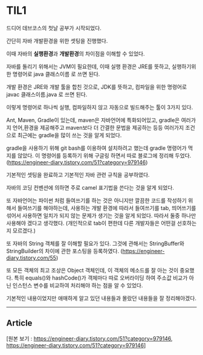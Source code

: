 # TIL1

드디어 데브코스의 첫날 공부가 시작되었다.

간단히 자바 개발환경을 위한 셋팅을 진행했다.

이때 자바의 **실행환경**과 **개발환경**의 차이점을 이해할 수 있었다.

자바를 돌리기 위해서는 JVM이 필요한데, 이때 실행 환경은 JRE를 뜻하고, 실행하기위한 명령어로 java 클래스이름 로 쓰면 된다.

개발 환경은 JRE와 개발 툴을 합친 것으로, JDK를 뜻하고, 컴파일을 위한 명령어로 javac 클래스이름.java 로 쓰면 된다.

이렇게 명령어로 하나씩 실행, 컴파일하지 않고 자동으로 빌드해주는 툴이 3가지 있다.

Ant, Maven, Gradle이 있는데, maven은 자바언어에 특화되어있고, gradle은 여러가지 언어,환경을 제공해주고 maven보다 더 간결한 문법을 제공하는 등등 여러가지 조건으로 최근에는 gradle을 많이 쓰는 것을 알게 되었다.

gradle을 사용하기 위해 git bash를 이용하여 설치하려고 했는데 gradle 명령어가 먹지를 않았다. 이 명령어를 등록하기 위해 구글링 하면서 따로 블로그에 정리해 두었다. (https://engineer-diary.tistory.com/51?category=979146)

기본적인 셋팅을 완료하고 기본적인 자바 관련 규칙을 공부하였다.

자바의 코딩 컨벤션에 의하면 주로 camel 표기법을 쓴다는 것을 알게 되었다. 

또 자바언어는 파이썬 처럼 들여쓰기를 하는 것은 아니지만 깔끔한 코드를 작성하기 위해서 들여쓰기를 해야하는데, 사용하는 개발 환경에 따라서 들여쓰기를 tab, 띄어쓰기를 섞어서 사용하면 일치가 되지 않는 문제가 생기는 것을 알게 되었다. 따라서 둘중 하나만 사용해야 겠다고 생각했다. (개인적으로 tab이 편한데 다른 개발자들은 어떤걸 선호하는지 모르겠다.)

또 자바의 String 객체를 잘 이해할 필요가 있다. 그것에 관해서는 StringBuffer와 StringBuilder의 차이에 관한 포스팅을 등록하였다. (https://engineer-diary.tistory.com/55)

또 모든 객체의 최고 조상은 Object 객체인데, 이 객체의 메소드를 잘 아는 것이 중요했다. 특히 equals()와 hashCode()가 객체마다 따로 오버라이딩 하여 주소값 비교가 아닌 인스턴스 변수를 비교하여 처리해야 하는 점을 알 수 있었다.

기본적인 내용이었지만 애매하게 알고 있던 내용들과 몰랐던 내용들을 잘 정리해야겠다.

---

## Article 

[원본 보기 : https://engineer-diary.tistory.com/51?category=979146, https://engineer-diary.tistory.com/51?category=979146]
